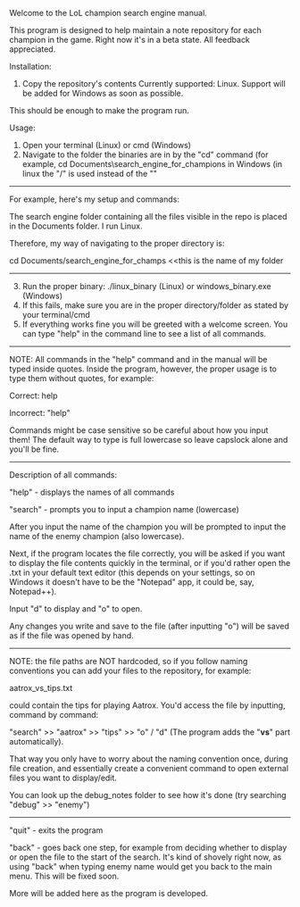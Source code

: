 Welcome to the LoL champion search engine manual.

This program is designed to help maintain a note repository for each champion in the game.
Right now it's in a beta state. All feedback appreciated.

Installation:

1. Copy the repository's contents
Currently supported: Linux.
Support will be added for Windows as soon as possible.

This should be enough to make the program run.

Usage:

1. Open your terminal (Linux) or cmd (Windows)
2. Navigate to the folder the binaries are in by the "cd" command (for example, cd Documents\search_engine_for_champions in Windows (in linux the "/" is used instead of the "\"

-----------------------

For example, here's my setup and commands:

The search engine folder containing all the files visible in the repo is placed in the Documents folder. I run Linux.

Therefore, my way of navigating to the proper directory is:

cd Documents/search_engine_for_champs   <<this is the name of my folder

-----------------------

3. Run the proper binary: ./linux_binary (Linux) or windows_binary.exe (Windows)
4. If this fails, make sure you are in the proper directory/folder as stated by your terminal/cmd
5. If everything works fine you will be greeted with a welcome screen. You can type "help" in the command line to see a list of all commands.


----------------------- 

NOTE: All commands in the "help" command and in the manual will be typed inside quotes. Inside the program, however, the proper usage is to type them without quotes, for example: 

Correct: help 

Incorrect: "help" 

Commands might be case sensitive so be careful about how you input them!
The default way to type is full lowercase so leave capslock alone and you'll be fine.

-----------------------


Description of all commands:

"help" - displays the names of all commands

"search" - prompts you to input a champion name (lowercase)

After you input the name of the champion you will be prompted to input the name of the enemy champion (also lowercase).

Next, if the program locates the file correctly, you will be asked if you want to display the file contents quickly in the terminal, or if you'd rather open the .txt in your default text editor (this depends on your settings, so on Windows it doesn't have to be the "Notepad" app, it could be, say, Notepad++).

Input "d" to display and "o" to open.

Any changes you write and save to the file (after inputting "o") will be saved as if the file was opened by hand.

-----------------------

NOTE: the file paths are NOT hardcoded, so if you follow naming conventions you can add your files to the repository, for example:

aatrox_vs_tips.txt

could contain the tips for playing Aatrox. You'd access the file by inputting, command by command:

"search" >> "aatrox" >> "tips" >> "o" / "d" (The program adds the "__vs__" part automatically).

That way you only have to worry about the naming convention once, during file creation, and essentially create a convenient command to open external files you want to display/edit.

You can look up the debug_notes folder to see how it's done (try searching "debug" >> "enemy")

-----------------------

"quit" - exits the program

"back" - goes back one step, for example from deciding whether to display or open the file to the start of the search. It's kind of shovely right now, as using "back" when typing enemy name would get you back to the main menu. This will be fixed soon.

More will be added here as the program is developed.
